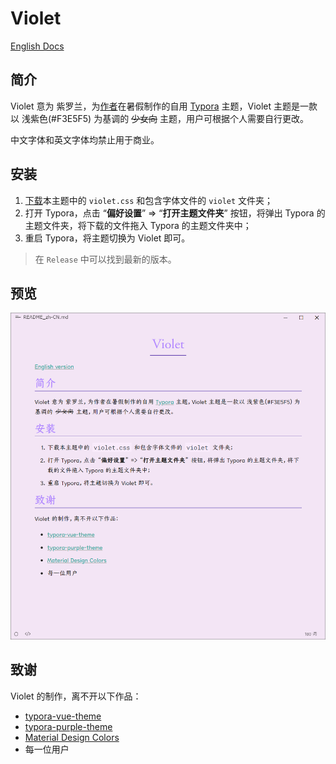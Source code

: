 # Violet

[English Docs](README.md)

## 简介

Violet 意为 紫罗兰，为[作者](https://github.com/chillcicada)在暑假制作的自用 [Typora](https://typoraio.cn/) 主题，Violet 主题是一款以 浅紫色(#F3E5F5) 为基调的 ~~少女向~~ 主题，用户可根据个人需要自行更改。

中文字体和英文字体均禁止用于商业。

## 安装

1. [下载](https://github.com/chillcicada/typora-theme-violet/releases/download/typora-theme/violet-v0.0.8.zip)本主题中的 `violet.css` 和包含字体文件的 `violet` 文件夹；
2. 打开 Typora，点击 “**偏好设置**” => “**打开主题文件夹**” 按钮，将弹出 Typora 的主题文件夹，将下载的文件拖入 Typora 的主题文件夹中；
3. 重启 Typora，将主题切换为 Violet 即可。

> 在 `Release` 中可以找到最新的版本。

## 预览

![shadow-ScreenShot_zh-CN](./ScreenShot_zh-CN.png)

## 致谢

Violet 的制作，离不开以下作品：

- [typora-vue-theme](https://github.com/blinkfox/typora-vue-theme)
- [typora-purple-theme](https://github.com/hliu202/typora-purple-theme)
- [Material Design Colors](https://materialui.co/colors/)
- 每一位用户
